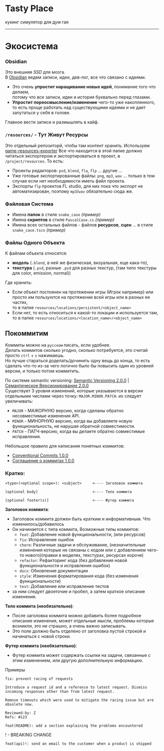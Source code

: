 # Tasty Place
кукинг симулятор для дум гая

---

# Экосистема

### Obsidian
Это внешняя *SSD* для мозга.  
В [Obsidian](https://obsidian.md/) ведем записи, идеи, дев-лог, все что связано с идеями.
- Это очень **упростит наращивание новых идей**, понимание того что делаем,  
потому что все записи, идеи и история буквально перед глазами.
- **Упростит переосмысление/изменение** чего-то уже накопленного,  
то есть проще работать над существующими идеями и не дает запутаться у себя в голове.  

Главное вести записи и размышлять в кайф.

### `/resources/` - Тут Живут Ресурсы
Это отдельный репозиторй, чтобы там контент хранить.
Используем [game-resources-exporter](https://github.com/AshenHermit/game-resources-exporter)
Все что находится в этой папке должно читаться экспортером и экспортироваться в проект, в `/project/resources`.
То есть:
- Проекты редакторов: `psd`, `blend`, `fla`, `flp` ... другие ... 
- Уже готовые экспортированные файлы: `png`, `mp3`, `wav` ... 
    только в том случае если нет необходимости иметь файл проекта.  
- Экспорты `flp` проектов FL studio, для них пока что экспорт не автоматизирован, поэтому `mp3`/`wav` обязательно сюда же.

### Файловая Система
- Имена **папок** в стиле `snake_case` *(пример)*
- Имена **скриптов** в стиле `PascalCase.cs` *(пример)*
- Имена всех остальных файлов - файлов **ресурсов**, **сцен** ... в стиле `snake_case.tscn` *(пример)*

### Файлы Одного Объекта
К файлам объекта относятся:
- **модель** (`.blend`, в ней же физическая, визуальная, еще кака-то), 
- **текстура** (`.psd`, разные `.psd` для разных текстур, (там типо текстуры для color, emission, normal))

Где хранить:
- Если объект постоянен на протяжении игры (Игрок например) или просто им пользуются на протяжении всей игры или в разных ее частях,  
то в папке `resources/locations/persistent/<object_name>`
- Если нет, то есть относиться к какой-то локации и используется там,  
то в папке `resources/locations/<location_name>/<object_name>`

## Покоммитим
Коммиты можно на `русском` писать, если удобнее.  
Делать коммитов сколько угодно, сколько потребуется, это считай просто `ctrl` + `s` нажимаешь.  
Но лучше стараться доделать/дочинить одну вещь до конца, то есть сделать что-то из-за чего логично было бы повысить один из уровней версии, и только потом коммитить.  

По системе semantic versioning: [Semantic Versioning 2.0.0](https://semver.org/) |  [Семантическое Версионирование 2.0.0](https://semver.org/lang/ru/)  
Существует 3 уровня изменений, которые указываются в версии отдельными числами через точку: `MAJOR.MINOR.PATCH`. их следует увеличивать:
- `MAJOR` - МАЖОРНУЮ версию, когда сделаны обратно несовместимые изменения API.
- `MINOR` - МИНОРНУЮ версию, когда вы добавляете новую функциональность, не нарушая обратной совместимости.
- `PATCH` - ПАТЧ-версию, когда вы делаете обратно совместимые исправления.

Небольшое правило для написания понятных коммитов: 
- [Conventional Commits 1.0.0](https://www.conventionalcommits.org/en/v1.0.0/)
- [Соглашение о коммитах 1.0.0](https://www.conventionalcommits.org/ru/v1.0.0/) 
### Кратко:
```
<type>(<optional scope>): <subject>     <---- Заголовок коммита

[optional body]                         <---- Тело коммита

[optional footer(s)]                    <---- Футер коммита
```
**Заголовок коммита**: 
- Заголовок коммита должен быть кратким и информативным. Что изменилось/добавилось
- Он начинается с типа коммита,
Возможные типы коммитов:
    - `feat`: Добавление новой функциональности, (или ресурсов)
    - `fix`: Исправление ошибок
    - `chore`: Различные задачи и обслуживание, (незначительные изменения которые не связаны с кодом или с добавлением чего-то нового)(правки в моделях, текстурах, ресурсах короче)
    - `refactor`: Рефакторинг кода (без добавления новой функциональности и исправления ошибок)
    - `docs`: Обновление документации
    - `style`: Изменения форматирования кода (без изменения функциональности)
    - `test`: Добавление или исправление тестов
- за ним следует двоеточие и пробел, а затем краткое описание изменения.

**Тело коммита (необязательно)**: 
- После заголовка коммита можно добавить более подробное описание изменения, может отдельные мысли, проблемы которые возникли, это не страшно, а очень важно записывать.
- Это поле должно быть отделено от заголовка пустой строкой и начинаться с новой строки.

**Футер коммита (необязательно)**: 
- Футер коммита может содержать ссылки на задачи, связанные с этим изменением, или другую дополнительную информацию.

Примеры
```
fix: prevent racing of requests

Introduce a request id and a reference to latest request. Dismiss
incoming responses other than from latest request.

Remove timeouts which were used to mitigate the racing issue but are
obsolete now.

Reviewed-by: Z
Refs: #123
```
```
feat(README): add a section explaining the problems encountered
```
! - BREAKING CHANGE
```
feat(api)!: send an email to the customer when a product is shipped
```
